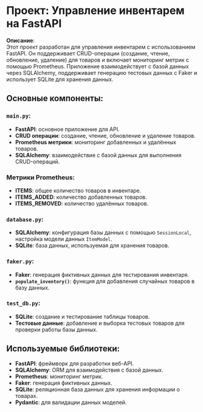 # Проект: Управление инвентарем на FastAPI

**Описание**:  
Этот проект разработан для управления инвентарем с использованием FastAPI. Он поддерживает CRUD-операции (создание, чтение, обновление, удаление) для товаров и включает мониторинг метрик с помощью Prometheus. Приложение взаимодействует с базой данных через SQLAlchemy, поддерживает генерацию тестовых данных с Faker и использует SQLite для хранения данных.

## Основные компоненты:

### `main.py`:
- **FastAPI**: основное приложение для API.
- **CRUD операции**: создание, чтение, обновление и удаление товаров.
- **Prometheus метрики**: мониторинг добавленных и удалённых товаров.
- **SQLAlchemy**: взаимодействие с базой данных для выполнения CRUD-операций.

### Метрики Prometheus:
- **ITEMS**: общее количество товаров в инвентаре.
- **ITEMS_ADDED**: количество добавленных товаров.
- **ITEMS_REMOVED**: количество удалённых товаров.

### `database.py`:
- **SQLAlchemy**: конфигурация базы данных с помощью `SessionLocal`, настройка модели данных `ItemModel`.
- **SQLite**: база данных, используемая для хранения товаров.

### `faker.py`:
- **Faker**: генерация фиктивных данных для тестирования инвентаря.
- **`populate_inventory()`**: функция для добавления случайных товаров в базу данных.

### `test_db.py`:
- **SQLite**: создание и тестирование таблицы товаров.
- **Тестовые данные**: добавление и выборка тестовых товаров для проверки работы базы данных.

## Используемые библиотеки:
- **FastAPI**: фреймворк для разработки веб-API.
- **SQLAlchemy**: ORM для взаимодействия с базой данных.
- **Prometheus**: мониторинг метрик.
- **Faker**: генерация фиктивных данных.
- **SQLite**: реляционная база данных для хранения информации о товарах.
- **Pydantic**: для валидации данных моделей.
